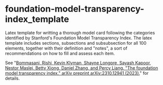 # foundation-model-transparency-index_template
Latex template for writting a thorough model card following the categories identified by Stanford's Foundation Model Transparency Index. The latex template includes sections, subsections and subsubsection for all 100 elements, together with their definition and "notes", a sort of recommendations on how to fill and assess each item.

See "[Bommasani, Rishi, Kevin Klyman, Shayne Longpre, Sayash Kapoor, Nestor Maslej, Betty Xiong, Daniel Zhang, and Percy Liang. "The foundation model transparency index." arXiv preprint arXiv:2310.12941 (2023).](https://arxiv.org/abs/2310.12941)" for details.
